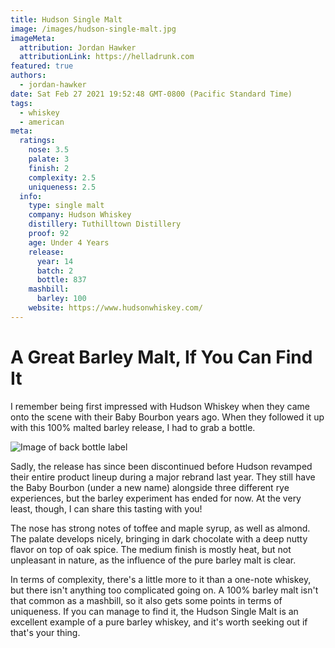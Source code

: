 ```yaml
---
title: Hudson Single Malt
image: /images/hudson-single-malt.jpg
imageMeta:
  attribution: Jordan Hawker
  attributionLink: https://helladrunk.com
featured: true
authors:
  - jordan-hawker
date: Sat Feb 27 2021 19:52:48 GMT-0800 (Pacific Standard Time)
tags:
  - whiskey
  - american
meta:
  ratings:
    nose: 3.5
    palate: 3 
    finish: 2
    complexity: 2.5
    uniqueness: 2.5
  info:
    type: single malt
    company: Hudson Whiskey
    distillery: Tuthilltown Distillery
    proof: 92
    age: Under 4 Years
    release:
      year: 14
      batch: 2
      bottle: 837
    mashbill:
      barley: 100
    website: https://www.hudsonwhiskey.com/
---
```


# A Great Barley Malt, If You Can Find It

I remember being first impressed with Hudson Whiskey when they came onto the scene with their Baby Bourbon 
years ago. When they followed it up with this 100% malted barley release, I had to grab a bottle. 

![Image of back bottle label](/images/hudson-single-malt-back.jpg)

Sadly, the release has since been discontinued before Hudson revamped their entire product lineup during a
major rebrand last year. They still have the Baby Bourbon (under a new name) alongside three different 
rye experiences, but the barley experiment has ended for now. At the very least, though, I can share 
this tasting with you!

The nose has strong notes of toffee and maple syrup, as well as almond. The palate develops nicely, 
bringing in dark chocolate with a deep nutty flavor on top of oak spice. The medium finish is mostly 
heat, but not unpleasant in nature, as the influence of the pure barley malt is clear.

In terms of complexity, there's a little more to it than a one-note whiskey, but there isn't anything 
too complicated going on. A 100% barley malt isn't that common as a mashbill, so it also gets some 
points in terms of uniqueness. If you can manage to find it, the Hudson Single Malt is an excellent 
example of a pure barley whiskey, and it's worth seeking out if that's your thing.

